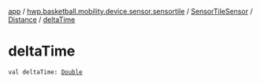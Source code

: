 [app](../../../index.md) / [hwp.basketball.mobility.device.sensor.sensortile](../../index.md) / [SensorTileSensor](../index.md) / [Distance](index.md) / [deltaTime](.)

# deltaTime

`val deltaTime: `[`Double`](https://kotlinlang.org/api/latest/jvm/stdlib/kotlin/-double/index.html)
